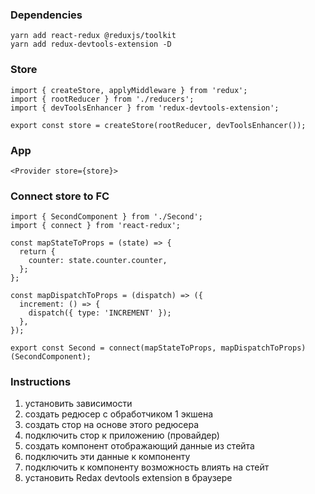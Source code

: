 ### Dependencies

`yarn add react-redux @reduxjs/toolkit`  
`yarn add redux-devtools-extension -D`

### Store

```
import { createStore, applyMiddleware } from 'redux';
import { rootReducer } from './reducers';
import { devToolsEnhancer } from 'redux-devtools-extension';

export const store = createStore(rootReducer, devToolsEnhancer());
```

### App

`<Provider store={store}>`

### Connect store to FC

```
import { SecondComponent } from './Second';
import { connect } from 'react-redux';

const mapStateToProps = (state) => {
  return {
    counter: state.counter.counter,
  };
};

const mapDispatchToProps = (dispatch) => ({
  increment: () => {
    dispatch({ type: 'INCREMENT' });
  },
});

export const Second = connect(mapStateToProps, mapDispatchToProps)(SecondComponent);
```

### Instructions

1. установить зависимости
2. создать редюсер с обработчиком 1 экшена
3. создать стор на основе этого редюсера
4. подключить стор к приложению (провайдер)
5. создать компонент отображающий данные из стейта
6. подключить эти данные к компоненту
7. подключить к компоненту возможность влиять на стейт
8. установить Redax devtools extension в браузере
